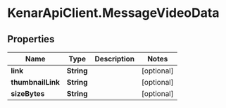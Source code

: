 # KenarApiClient.MessageVideoData

## Properties

Name | Type | Description | Notes
------------ | ------------- | ------------- | -------------
**link** | **String** |  | [optional] 
**thumbnailLink** | **String** |  | [optional] 
**sizeBytes** | **String** |  | [optional] 


